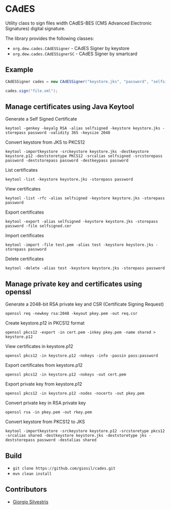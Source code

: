 # CAdES

Utility class to sign files width CAdES-BES (CMS Advanced Electronic Signatures) digital signature.

The library provides the following classes:

- `org.dew.cades.CAdESSigner` - CAdES Signer by keystore
- `org.dew.cades.CAdESSignerSC` - CAdES Signer by smartcard

## Example

```java
CAdESSigner cades = new CAdESSigner("keystore.jks", "password", "selfsigned");

cades.sign("file.xml");
```

## Manage certificates using Java Keytool

Generate a Self Signed Certificate

`keytool -genkey -keyalg RSA -alias selfsigned -keystore keystore.jks -storepass password -validity 365 -keysize 2048`

Convert keystore from JKS to PKCS12

`keytool -importkeystore -srckeystore keystore.jks -destkeystore keystore.p12 -deststoretype PKCS12 -srcalias selfsigned -srcstorepass password -deststorepass password -destkeypass password`

List certificates

`keytool -list -keystore keystore.jks -storepass password`

View certificates

`keytool -list -rfc -alias selfsigned -keystore keystore.jks -storepass password`

Export certificates

`keytool -export -alias selfsigned -keystore keystore.jks -storepass password -file selfsigned.cer`

Import certificates

`keytool -import -file test.pem -alias test -keystore keystore.jks -storepass password`

Delete certificates

`keytool -delete -alias test -keystore keystore.jks -storepass password`

## Manage private key and certificates using openssl

Generate a 2048-bit RSA private key and CSR (Certificate Signing Request)

`openssl req -newkey rsa:2048 -keyout pkey.pem -out req.csr`

Create keystore.p12 in PKCS12 format

`openssl pkcs12 -export -in cert.pem -inkey pkey.pem -name shared > keystore.p12`

View certificates in keystore.p12

`openssl pkcs12 -in keystore.p12 -nokeys -info -passin pass:password`

Export certificates from keystore.p12

`openssl pkcs12 -in keystore.p12 -nokeys -out cert.pem`

Export private key from keystore.p12

`openssl pkcs12 -in keystore.p12 -nodes -nocerts -out pkey.pem`

Convert private key in RSA private key

`openssl rsa -in pkey.pem -out rkey.pem`

Convert keystore from PKCS12 to JKS

`keytool -importkeystore -srckeystore keystore.p12 -srcstoretype pkcs12 -srcalias shared -destkeystore keystore.jks -deststoretype jks -deststorepass password -destalias shared`

## Build

- `git clone https://github.com/giosil/cades.git`
- `mvn clean install`

## Contributors

* [Giorgio Silvestris](https://github.com/giosil)
